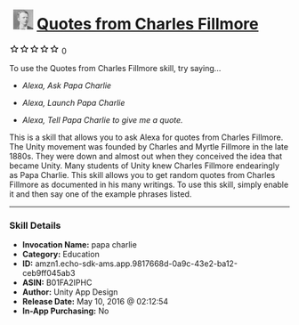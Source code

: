 # &nbsp;<img src="skill_icon" alt="Quotes from Charles Fillmore icon" width="36"> [Quotes from Charles Fillmore](http://alexa.amazon.com/#skills/amzn1.echo-sdk-ams.app.9817668d-0a9c-43e2-ba12-ceb9ff045ab3)
![0 stars](../../images/ic_star_border_black_18dp_1x.png)![0 stars](../../images/ic_star_border_black_18dp_1x.png)![0 stars](../../images/ic_star_border_black_18dp_1x.png)![0 stars](../../images/ic_star_border_black_18dp_1x.png)![0 stars](../../images/ic_star_border_black_18dp_1x.png) 0

To use the Quotes from Charles Fillmore skill, try saying...

* *Alexa, Ask Papa Charlie*

* *Alexa, Launch Papa Charlie*

* *Alexa, Tell Papa Charlie to give me a quote.*

This is a skill that allows you to ask Alexa for quotes from Charles Fillmore. The Unity movement was founded by Charles and Myrtle Fillmore in the late 1880s. They were down and almost out when they conceived the idea that became Unity. Many students of Unity knew Charles Fillmore endearingly as Papa Charlie. This skill allows you to get random quotes from Charles Fillmore as documented in his many writings. To use this skill, simply enable it and then say one of the example phrases listed.

***

### Skill Details

* **Invocation Name:** papa charlie
* **Category:** Education
* **ID:** amzn1.echo-sdk-ams.app.9817668d-0a9c-43e2-ba12-ceb9ff045ab3
* **ASIN:** B01FA2IPHC
* **Author:** Unity App Design
* **Release Date:** May 10, 2016 @ 02:12:54
* **In-App Purchasing:** No
